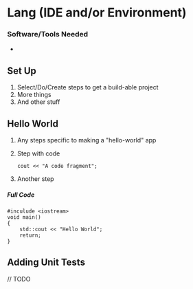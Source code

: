 # Lang (IDE and/or Environment)

### Software/Tools Needed
* 

## Set Up

1. Select/Do/Create steps to get a build-able project
2. More things
3. And other stuff

## Hello World

1. Any steps specific to making a "hello-world" app
2. Step with code

       cout << "A code fragment";

3. Another step

##### Full Code

    #inculude <iostream>
    void main()
    {
        std::cout << "Hello World";
        return;
    }

## Adding Unit Tests

// TODO
